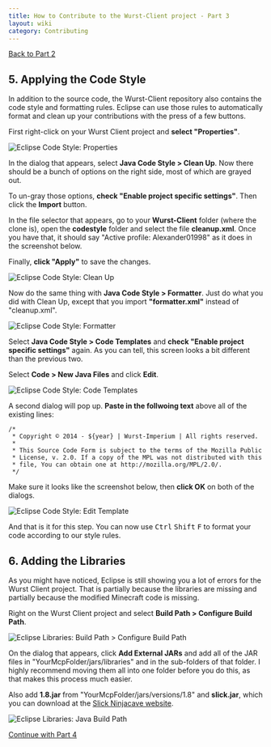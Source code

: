 ```yaml
---
title: How to Contribute to the Wurst-Client project - Part 3
layout: wiki
category: Contributing
---
```

<a href="/wiki/Contributing/part2/" class="btn btn-default">
  <span class="octicon octicon-arrow-left"></span>
  Back to Part 2
</a>

## 5. Applying the Code Style
In addition to the source code, the Wurst-Client repository also contains the code style and formatting rules. Eclipse can use those rules to automatically format and clean up your contributions with the press of a few buttons.

First right-click on your Wurst Client project and **select "Properties"**.

![Eclipse Code Style: Properties](https://cloud.githubusercontent.com/assets/10100202/12983213/8c6f35ba-d0e8-11e5-82cc-d4c2e95cc46b.jpg)

In the dialog that appears, select **Java Code Style > Clean Up**. Now there should be a bunch of options on the right side, most of which are grayed out.

To un-gray those options, **check "Enable project specific settings"**. Then click the **Import** button.

In the file selector that appears, go to your **Wurst-Client** folder (where the clone is), open the **codestyle** folder and select the file **cleanup.xml**. Once you have that, it should say "Active profile: Alexander01998" as it does in the screenshot below.

Finally, **click "Apply"** to save the changes.

![Eclipse Code Style: Clean Up](https://cloud.githubusercontent.com/assets/10100202/12984553/9657b0e2-d0ee-11e5-916b-80f5cd50fafd.jpg)

Now do the same thing with **Java Code Style > Formatter**. Just do what you did with Clean Up, except that you import **"formatter.xml"** instead of "cleanup.xml".

![Eclipse Code Style: Formatter](https://cloud.githubusercontent.com/assets/10100202/12985601/cf542088-d0f3-11e5-9ea3-c3f7ade93515.jpg)

Select **Java Code Style > Code Templates** and **check "Enable project specific settings"** again. As you can tell, this screen looks a bit different than the previous two.

Select **Code > New Java Files** and click **Edit**.

![Eclipse Code Style: Code Templates](https://cloud.githubusercontent.com/assets/10100202/12986437/8ba367be-d0f7-11e5-9e89-c527928e449e.jpg)

A second dialog will pop up. **Paste in the follwoing text** above all of the existing lines:

```
/*
 * Copyright © 2014 - ${year} | Wurst-Imperium | All rights reserved.
 *
 * This Source Code Form is subject to the terms of the Mozilla Public
 * License, v. 2.0. If a copy of the MPL was not distributed with this
 * file, You can obtain one at http://mozilla.org/MPL/2.0/.
 */
```

Make sure it looks like the screenshot below, then **click OK** on both of the dialogs.

![Eclipse Code Style: Edit Template](https://cloud.githubusercontent.com/assets/10100202/12987103/dfb3c38c-d0fa-11e5-9bab-cd5c0570a7d7.jpg)

And that is it for this step. You can now use <kbd>Ctrl</kbd> <kbd>Shift</kbd> <kbd>F</kbd> to format your code according to our style rules.

## 6. Adding the Libraries
As you might have noticed, Eclipse is still showing you a lot of errors for the Wurst Client project. That is partially because the libraries are missing and partially because the modified Minecraft code is missing.

Right on the Wurst Client project and select **Build Path > Configure Build Path**.

![Eclipse Libraries: Build Path > Configure Build Path](https://cloud.githubusercontent.com/assets/10100202/12987883/68341358-d0fe-11e5-99e2-543821007a12.jpg)

On the dialog that appears, click **Add External JARs** and add all of the JAR files in "YourMcpFolder/jars/libraries" and in the sub-folders of that folder. I highly recommend moving them all into one folder before you do this, as that makes this process much easier.

Also add **1.8.jar** from "YourMcpFolder/jars/versions/1.8" and **slick.jar**, which you can download at the [Slick Ninjacave website](http://slick.ninjacave.com/).

![Eclipse Libraries: Java Build Path](https://cloud.githubusercontent.com/assets/10100202/12988289/4f019cdc-d100-11e5-9dcc-c8298fbb2596.jpg)

<a href="/wiki/Contributing/part4/" class="btn btn-default">
  <span class="octicon octicon-arrow-right"></span>
  Continue with Part 4
</a>

